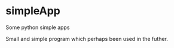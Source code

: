 # simpleApp
Some python simple apps

Small and simple program which perhaps been used in the futher.
